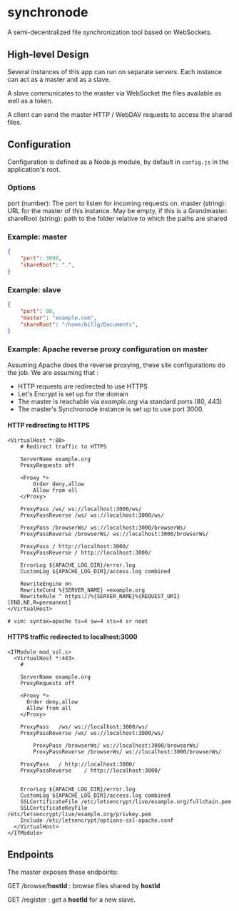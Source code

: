 # synchronode
A semi-decentralized file synchronization tool based on WebSockets.

## High-level Design
Several instances of this app can run on separate servers. Each instance can act as a master and as a slave.

A slave communicates to the master via WebSocket the files available as well as a token.

A client can send the master HTTP / WebDAV requests to access the shared files. 

## Configuration
Configuration is defined as a Node.js module, by default in `config.js` in the application's root.

### Options
port (number): The port to listen for incoming requests on.
master (string): URL for the master of this instance. May be empty, if this is a Grandmaster.
shareRoot (string): path to the folder relative to which the paths are shared

### Example: master
```JSON
{
	"port": 3000,
	"shareRoot": ".",
}
```

### Example: slave
```JSON
{
	"port": 80,
	"master": "example.com",
	"shareRoot": "/home/billg/Documents",
}
```

### Example: Apache reverse proxy configuration on master
Assuming Apache does the reverse proxying, these site configurations do the job. 
We are assuming that :
- HTTP requests are redirected to use HTTPS
- Let's Encrypt is set up for the domain
- The master is reachable via *example.org* via standard ports (80, 443)
- The master's Synchronode instance is set up to use port 3000.  

#### HTTP redirecting to HTTPS
```
<VirtualHost *:80>
	# Redirect traffic to HTTPS
	
	ServerName example.org
	ProxyRequests off

	<Proxy *>
		Order deny,allow
		Allow from all
	</Proxy>

	ProxyPass /ws/ ws://localhost:3000/ws/
	ProxyPassReverse /ws/ ws://localhost:3000/ws/

	ProxyPass /browserWs/ ws://localhost:3000/browserWs/
	ProxyPassReverse /browserWs/ ws://localhost:3000/browserWs/

	ProxyPass / http://localhost:3000/
	ProxyPassReverse / http://localhost:3000/

	ErrorLog ${APACHE_LOG_DIR}/error.log
	CustomLog ${APACHE_LOG_DIR}/access.log combined

	RewriteEngine on
	RewriteCond %{SERVER_NAME} =example.org
	RewriteRule ^ https://%{SERVER_NAME}%{REQUEST_URI} [END,NE,R=permanent]
</VirtualHost>

# vim: syntax=apache ts=4 sw=4 sts=4 sr noet
```

#### HTTPS traffic redirected to localhost:3000 
```
<IfModule mod_ssl.c>
  <VirtualHost *:443>
    # 
    
    ServerName example.org
    ProxyRequests off

    <Proxy *>
      Order deny,allow
      Allow from all
    </Proxy>

    ProxyPass	/ws/ ws://localhost:3000/ws/
    ProxyPassReverse /ws/ ws://localhost:3000/ws/
		
		ProxyPass /browserWs/ ws://localhost:3000/browserWs/
		ProxyPassReverse /browserWs/ ws://localhost:3000/browserWs/

    ProxyPass	/ http://localhost:3000/
    ProxyPassReverse	/ http://localhost:3000/


    ErrorLog ${APACHE_LOG_DIR}/error.log
    CustomLog ${APACHE_LOG_DIR}/access.log combined
    SSLCertificateFile /etc/letsencrypt/live/example.org/fullchain.pem
    SSLCertificateKeyFile /etc/letsencrypt/live/example.org/privkey.pem
    Include /etc/letsencrypt/options-ssl-apache.conf
  </VirtualHost>
</IfModule>
```

## Endpoints
The master exposes these endpoints:

GET /browse/**hostId** : browse files shared by **hostId**

GET /register : get a **hostId** for a new slave.
